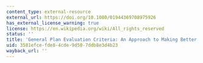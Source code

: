 ```yaml
---
content_type: external-resource
external_url: https://doi.org/10.1080/01944369708975926
has_external_license_warning: true
license: https://en.wikipedia.org/wiki/All_rights_reserved
status: ''
title: 'General Plan Evaluation Criteria: An Approach to Making Better Plans'
uid: 3581efce-fde8-4cde-9d50-7ddb8e3d4b23
wayback_url: ''
---
```

